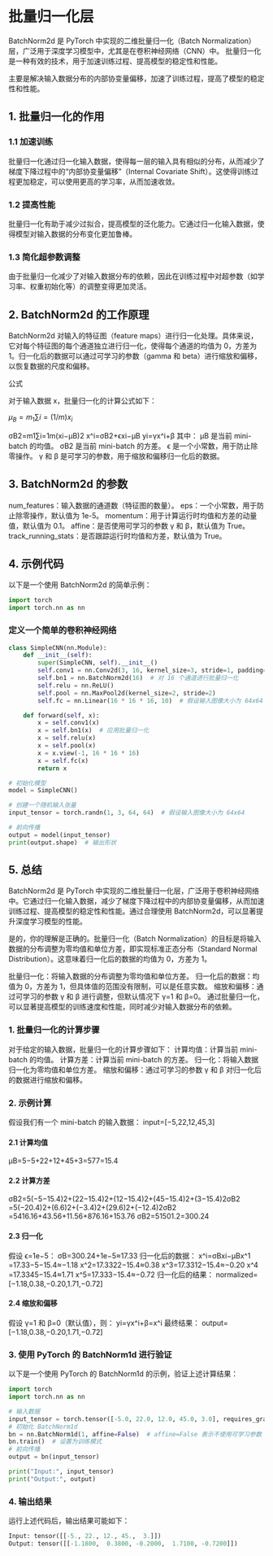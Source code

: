 # 批量归一化层

BatchNorm2d 是 PyTorch 中实现的二维批量归一化（Batch Normalization）层，广泛用于深度学习模型中，尤其是在卷积神经网络（CNN）中。
批量归一化是一种有效的技术，用于加速训练过程、提高模型的稳定性和性能。

主要是解决输入数据分布的内部协变量偏移，加速了训练过程，提高了模型的稳定性和性能。

## 1. 批量归一化的作用

### 1.1 加速训练

批量归一化通过归一化输入数据，使得每一层的输入具有相似的分布，从而减少了梯度下降过程中的“内部协变量偏移”（Internal Covariate Shift）。这使得训练过程更加稳定，可以使用更高的学习率，从而加速收敛。

### 1.2 提高性能

批量归一化有助于减少过拟合，提高模型的泛化能力。它通过归一化输入数据，使得模型对输入数据的分布变化更加鲁棒。

### 1.3 简化超参数调整

由于批量归一化减少了对输入数据分布的依赖，因此在训练过程中对超参数（如学习率、权重初始化等）的调整变得更加灵活。

## 2. BatchNorm2d 的工作原理

BatchNorm2d 对输入的特征图（feature maps）进行归一化处理。具体来说，它对每个特征图的每个通道独立进行归一化，使得每个通道的均值为 0，方差为 1。归一化后的数据可以通过可学习的参数（gamma 和 beta）进行缩放和偏移，以恢复数据的尺度和偏移。

公式

对于输入数据 x，批量归一化的计算公式如下：

$μ_B​=m_1​∑i=(1/m)​x_i$

σB2​=m1​∑i=1m​(xi​−μB​)2
x^i​=σB2​+ϵ​xi​−μB​​
yi​=γx^i​+β
其中：
μB​ 是当前 mini-batch 的均值。
σB2​ 是当前 mini-batch 的方差。
ϵ 是一个小常数，用于防止除零操作。
γ 和 β 是可学习的参数，用于缩放和偏移归一化后的数据。

## 3. BatchNorm2d 的参数

num_features：输入数据的通道数（特征图的数量）。
eps：一个小常数，用于防止除零操作，默认值为 1e-5。
momentum：用于计算运行时均值和方差的动量值，默认值为 0.1。
affine：是否使用可学习的参数 γ 和 β，默认值为 True。
track_running_stats：是否跟踪运行时均值和方差，默认值为 True。

## 4. 示例代码

以下是一个使用 BatchNorm2d 的简单示例：

```python
import torch
import torch.nn as nn
```

### 定义一个简单的卷积神经网络

```python
class SimpleCNN(nn.Module):
    def __init__(self):
        super(SimpleCNN, self).__init__()
        self.conv1 = nn.Conv2d(3, 16, kernel_size=3, stride=1, padding=1)
        self.bn1 = nn.BatchNorm2d(16)  # 对 16 个通道进行批量归一化
        self.relu = nn.ReLU()
        self.pool = nn.MaxPool2d(kernel_size=2, stride=2)
        self.fc = nn.Linear(16 * 16 * 16, 10)  # 假设输入图像大小为 64x64

    def forward(self, x):
        x = self.conv1(x)
        x = self.bn1(x)  # 应用批量归一化
        x = self.relu(x)
        x = self.pool(x)
        x = x.view(-1, 16 * 16 * 16)
        x = self.fc(x)
        return x

# 初始化模型
model = SimpleCNN()

# 创建一个随机输入张量
input_tensor = torch.randn(1, 3, 64, 64)  # 假设输入图像大小为 64x64

# 前向传播
output = model(input_tensor)
print(output.shape)  # 输出形状
```

## 5. 总结

BatchNorm2d 是 PyTorch 中实现的二维批量归一化层，广泛用于卷积神经网络中。它通过归一化输入数据，减少了梯度下降过程中的内部协变量偏移，从而加速训练过程、提高模型的稳定性和性能。通过合理使用 BatchNorm2d，可以显著提升深度学习模型的性能。

是的，你的理解是正确的。批量归一化（Batch Normalization）的目标是将输入数据的分布调整为零均值和单位方差，即实现标准正态分布（Standard Normal Distribution）。这意味着归一化后的数据的均值为 0，方差为 1。

批量归一化：将输入数据的分布调整为零均值和单位方差。
归一化后的数据：均值为 0，方差为 1，但具体值的范围没有限制，可以是任意实数。
缩放和偏移：通过可学习的参数 γ 和 β 进行调整，但默认情况下 γ=1 和 β=0。
通过批量归一化，可以显著提高模型的训练速度和性能，同时减少对输入数据分布的依赖。

### 1. 批量归一化的计算步骤

对于给定的输入数据，批量归一化的计算步骤如下：
计算均值：计算当前 mini-batch 的均值。
计算方差：计算当前 mini-batch 的方差。
归一化：将输入数据归一化为零均值和单位方差。
缩放和偏移：通过可学习的参数 γ 和 β 对归一化后的数据进行缩放和偏移。

### 2. 示例计算

假设我们有一个 mini-batch 的输入数据：
input=[−5,22,12,45,3]

#### 2.1 计算均值

μB​=5−5+22+12+45+3​=577​=15.4

#### 2.2 计算方差

σB2​=5(−5−15.4)2+(22−15.4)2+(12−15.4)2+(45−15.4)2+(3−15.4)2​
σB2​=5(−20.4)2+(6.6)2+(−3.4)2+(29.6)2+(−12.4)2​
σB2​=5416.16+43.56+11.56+876.16+153.76​
σB2​=51501.2​=300.24

#### 2.3 归一化

假设 ϵ=1e−5：
σB​=300.24+1e−5​≈17.33
归一化后的数据：
x^i​=σB​xi​−μB​​
x^1​=17.33−5−15.4​≈−1.18
x^2​=17.3322−15.4​≈0.38
x^3​=17.3312−15.4​≈−0.20
x^4​=17.3345−15.4​≈1.71
x^5​=17.333−15.4​≈−0.72
归一化后的结果：
normalized=[−1.18,0.38,−0.20,1.71,−0.72]

#### 2.4 缩放和偏移

假设 γ=1 和 β=0（默认值），则：
yi​=γx^i​+β=x^i​
最终结果：
output=[−1.18,0.38,−0.20,1.71,−0.72]

### 3. 使用 PyTorch 的 BatchNorm1d 进行验证

以下是一个使用 PyTorch 的 BatchNorm1d 的示例，验证上述计算结果：

```python
import torch
import torch.nn as nn

# 输入数据
input_tensor = torch.tensor([-5.0, 22.0, 12.0, 45.0, 3.0], requires_grad=False).unsqueeze(0)  # 添加 batch 维度
# 初始化 BatchNorm1d
bn = nn.BatchNorm1d(1, affine=False)  # affine=False 表示不使用可学习参数 gamma 和 beta
bn.train()  # 设置为训练模式
# 前向传播
output = bn(input_tensor)

print("Input:", input_tensor)
print("Output:", output)
```

### 4. 输出结果

运行上述代码后，输出结果可能如下：

```python
Input: tensor([[-5., 22., 12., 45.,  3.]])
Output: tensor([[-1.1800,  0.3800, -0.2000,  1.7100, -0.7200]])
```
